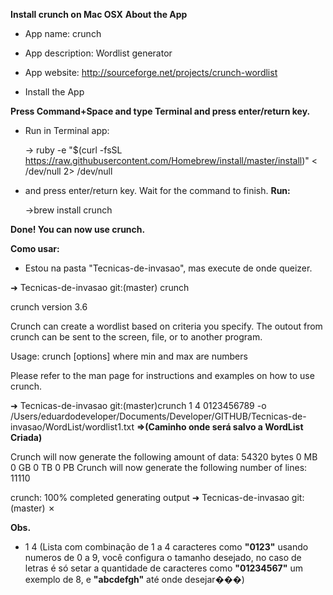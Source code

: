 
**Install crunch on Mac OSX**
**About the App**

* App name: crunch
* App description: Wordlist generator
* App website: http://sourceforge.net/projects/crunch-wordlist

* Install the App

**Press Command+Space and type Terminal and press enter/return key.**
* Run in Terminal app:

    -> ruby -e "$(curl -fsSL https://raw.githubusercontent.com/Homebrew/install/master/install)" < /dev/null 2> /dev/null

* and press enter/return key. Wait for the command to finish.
**Run:**

    ->brew install crunch

**Done! You can now use crunch.**

**Como usar:**

* Estou na pasta "Tecnicas-de-invasao", mas execute de onde queizer.

➜  Tecnicas-de-invasao git:(master) crunch

crunch version 3.6

Crunch can create a wordlist based on criteria you specify.  The outout from crunch can be sent to the screen, file, or to another program.

Usage: crunch <min> <max> [options]
where min and max are numbers

Please refer to the man page for instructions and examples on how to use crunch.

➜  Tecnicas-de-invasao git:(master)crunch 1 4 0123456789 -o /Users/eduardodeveloper/Documents/Developer/GITHUB/Tecnicas-de-invasao/WordList/wordlist1.txt **=>(Caminho onde será salvo a WordList Criada)**


Crunch will now generate the following amount of data: 54320 bytes
0 MB
0 GB
0 TB
0 PB
Crunch will now generate the following number of lines: 11110

crunch: 100% completed generating output
➜  Tecnicas-de-invasao git:(master) ✗


**Obs.**
* 1 4 (Lista com combinação de 1 a 4 caracteres como **"0123"** usando numeros de 0 a 9, você configura o tamanho desejado, no caso de letras é só setar a quantidade de caracteres como **"01234567"** um exemplo de 8, e **"abcdefgh"** até onde desejar���)

